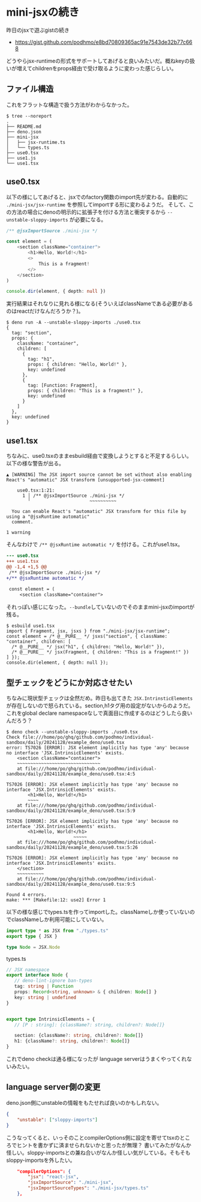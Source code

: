 # mini-jsxの続き

昨日のjsxで遊ぶgistの続き

- https://gist.github.com/podhmo/e8bd70809365ac91e7543de32b77c668

どうやらjsx-runtimeの形式をサポートしてあげると良いみたいだ。概ねkeyの扱いが増えてchildrenをprops経由で受け取るように変わった感じらしい。

## ファイル構造

これをフラットな構造で扱う方法がわからなかった。

```console
$ tree --noreport
.
├── README.md
├── deno.json
├── mini-jsx
│   ├── jsx-runtime.ts
│   └── types.ts
├── use0.tsx
├── use1.js
└── use1.tsx
```

## use0.tsx

以下の様にしてあげると、jsxでのfactory関数のimport先が変わる。自動的に `./mini-jsx/jsx-runtime` を参照してimportする形に変わるようだ。
そして、この方法の場合にdenoの明示的に拡張子を付ける方法と衝突するから `--unstable-sloppy-imports` が必要になる。

```ts
/** @jsxImportSource ./mini-jsx */

const element = (
    <section className="container">
        <h1>Hello, World!</h1>
        <>
            This is a fragment!
        </>
    </section>
)

console.dir(element, { depth: null })
```

実行結果はそれなりに見れる様になる(そういえばclassNameである必要があるのはreactだけなんだろうか？)。

```console
$ deno run -A --unstable-sloppy-imports ./use0.tsx
{
  tag: "section",
  props: {
    className: "container",
    children: [
      {
        tag: "h1",
        props: { children: "Hello, World!" },
        key: undefined
      },
      {
        tag: [Function: Fragment],
        props: { children: "This is a fragment!" },
        key: undefined
      }
    ]
  },
  key: undefined
}
```

## use1.tsx

ちなみに、use0.tsxのままesbuild経由で変換しようとすると不足するらしい。以下の様な警告が出る。

```console
▲ [WARNING] The JSX import source cannot be set without also enabling React's "automatic" JSX transform [unsupported-jsx-comment]

    use0.tsx:1:21:
      1 │ /** @jsxImportSource ./mini-jsx */
        ╵                      ~~~~~~~~~~

  You can enable React's "automatic" JSX transform for this file by using a "@jsxRuntime automatic"
  comment.

1 warning
```

そんなわけで `/** @jsxRuntime automatic */` を付ける。これがuse1.tsx。

```diff
--- use0.tsx
+++ use1.tsx
@@ -1,4 +1,5 @@
 /** @jsxImportSource ./mini-jsx */
+/** @jsxRuntime automatic */
 
 const element = (
     <section className="container">
```

それっぽい感じになった。`--bundle`していないのでそのままmini-jsxのimportが残る。

```console
$ esbuild use1.tsx
import { Fragment, jsx, jsxs } from "./mini-jsx/jsx-runtime";
const element = /* @__PURE__ */ jsxs("section", { className: "container", children: [
  /* @__PURE__ */ jsx("h1", { children: "Hello, World!" }),
  /* @__PURE__ */ jsx(Fragment, { children: "This is a fragment!" })
] });
console.dir(element, { depth: null });
```

## 型チェックをどうにか対応させたい

ちなみに現状型チェックは全然だめ。昨日も出てきた `JSX.IntrinsticElements` が存在しないので怒られている。section,h1タグ用の設定がないからのようだ。
これをglobal declare namespaceなしで真面目に作成するのはどうしたら良いんだろう？

```console
$ deno check --unstable-sloppy-imports ./use0.tsx
Check file:///home/po/ghq/github.com/podhmo/individual-sandbox/daily/20241128/example_deno/use0.tsx
error: TS7026 [ERROR]: JSX element implicitly has type 'any' because no interface 'JSX.IntrinsicElements' exists.
    <section className="container">
    ~~~~~~~~~~~~~~~~~~~~~~~~~~~~~~~
    at file:///home/po/ghq/github.com/podhmo/individual-sandbox/daily/20241128/example_deno/use0.tsx:4:5

TS7026 [ERROR]: JSX element implicitly has type 'any' because no interface 'JSX.IntrinsicElements' exists.
        <h1>Hello, World!</h1>
        ~~~~
    at file:///home/po/ghq/github.com/podhmo/individual-sandbox/daily/20241128/example_deno/use0.tsx:5:9

TS7026 [ERROR]: JSX element implicitly has type 'any' because no interface 'JSX.IntrinsicElements' exists.
        <h1>Hello, World!</h1>
                         ~~~~~
    at file:///home/po/ghq/github.com/podhmo/individual-sandbox/daily/20241128/example_deno/use0.tsx:5:26

TS7026 [ERROR]: JSX element implicitly has type 'any' because no interface 'JSX.IntrinsicElements' exists.
    </section>
    ~~~~~~~~~~
    at file:///home/po/ghq/github.com/podhmo/individual-sandbox/daily/20241128/example_deno/use0.tsx:9:5

Found 4 errors.
make: *** [Makefile:12: use2] Error 1
```

以下の様な感じでtypes.tsを作ってimportした。classNameしか使っていないのでclassNameしか利用可能にしていない。

```ts
import type * as JSX from "./types.ts"
export type { JSX }

type Node = JSX.Node
```

types.ts

```ts
// JSX namespace
export interface Node {
   // deno-lint-ignore ban-types
   tag: string | Function
   props: Record<string, unknown> & { children: Node[] }
   key: string | undefined
}


export type IntrinsicElements = {
   // [P : string]: {className?: string, children?: Node[]}

   section: {className?: string, children?: Node[]}
   h1: {className?: string, children?: Node[]}
}
```

これでdeno checkは通る様になったが language serverはうまくやってくれないみたい。

## language server側の変更

deno.json側にunstableの情報をもたせれば良いのかもしれない。

```json
{
    "unstable": ["sloppy-imports"]
}
```

こうなってくると、いっそのことcompilerOptions側に設定を寄せてtsxのところでヒントを書かずに済ませられないかと思ったが無理？
書いてみたがなんか怪しい。sloppy-importsとの兼ね合いがなんか怪しい気がしている。そもそもsloppy-importsを外したい。

```json
    "compilerOptions": {
        "jsx": "react-jsx",
        "jsxImportSource": "./mini-jsx",
        "jsxImportSourceTypes": "./mini-jsx/types.ts"
    },
```